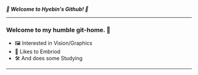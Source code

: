 __*🦥 Welcome to Hyebin's Github! 🦚*__

---
### Welcome to my humble git-home. 🏡
- 🖼 Interested in Vision/Graphics
- 🧵 Likes to Embriod
- 🛠 And does some Studying

---

<!--
[![Solved.ac
프로필](http://mazassumnida.wtf/api/v2/generate_badge?boj=darner)](https://solved.ac/darner)
--!>

